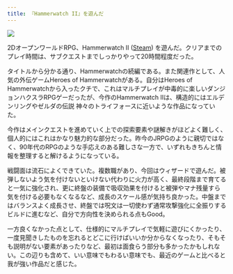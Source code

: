 ```yaml
---
title: 『Hammerwatch II』を遊んだ
---
```


![](https://i.imgur.com/teIsog1h.png)

2DオープンワールドRPG、Hammerwatch II ([Steam](https://store.steampowered.com/app/239070/Hammerwatch/?l=japanese)) を遊んだ。クリアまでのプレイ時間は、サブクエストまでしっかりやって20時間程度だった。

タイトルから分かる通り、Hammerwatchの続編である。また関連作として、人気の外伝ゲームHeroes of Hammerwatchがある。自分はHeroes of Hammerwatchから入ったクチで、これはマルチプレイが中毒的に楽しいダンジョンハクスラRPGゲーだったが、今作のHammerwatch IIは、構造的にはエルデンリングやゼルダの伝説 神々のトライフォースに近いような作品になっていた。

今作はメインクエストを進めていく上での探索要素や謎解きがほどよく難しく、個人的にはこれはかなり魅力的な部分だった。昨今のJRPGのように親切ではなく、90年代のRPGのような手応えのある難しさな一方で、いずれもきちんと情報を整理すると解けるようになっている。

戦闘面は流石によくできていた。複数職があり、今回はウィザードで遊んだ。被弾しないよう気を付けないといけない代わりに火力が高く、最終段階まで育てると一気に強化され、更に終盤の装備で吸収効果を付けると被弾やマナ残量すら気を付ける必要もなくなるなど、成長のスケール感が気持ち良かった。中盤まではバランスよく成長させ、終盤では呪文は一切使わず通常攻撃強化に全振りするビルドに進むなど、自分で方向性を決められる点もGood。

一方良くなかった点として、仕様的にマルチプレイで気軽に遊びにくかったり、一度見聞きしたものを忘れるとどこに行けばいいか分からなくなったり、そもそも説明がない要素があったりなど、最初は面食らう部分も多かったかもしれない。この辺りも含めて、いい意味でもわるい意味でも、最近のゲームと比べると我が強い作品だと感じた。
